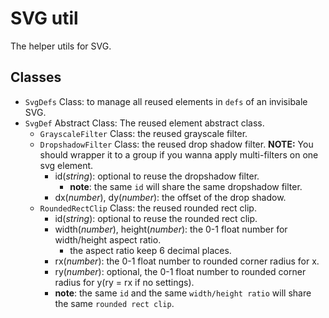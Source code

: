 # SVG util

The helper utils for SVG.


## Classes

* `SvgDefs` Class: to manage all reused elements in `defs` of an invisibale SVG.
* `SvgDef` Abstract Class: The reused element abstract class.
  * `GrayscaleFilter` Class: the reused grayscale filter.
  * `DropshadowFilter` Class: the reused drop shadow filter.
    **NOTE:** You should wrapper it to a group if you wanna apply multi-filters on one svg element.
    * id(*string*): optional to reuse the dropshadow filter.
      * **note**: the same `id` will share the same dropshadow filter.
    * dx(*number*), dy(*number*): the offset of the drop shadow.
  * `RoundedRectClip` Class: the reused rounded rect clip.
    * id(*string*): optional to reuse the rounded rect clip.
    * width(*number*), height(*number*): the 0-1 float number for width/height aspect ratio.
      * the aspect ratio keep 6 decimal places.
    * rx(*number*): the 0-1 float number to rounded corner radius for x.
    * ry(*number*): optional, the 0-1 float number to rounded corner radius for y(ry = rx if no settings).
    * **note**: the same `id` and the same `width/height ratio` will share the same `rounded rect clip`.
